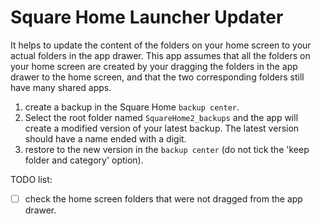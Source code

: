 # Square Home Launcher Updater

It helps to update the content of the folders on your home screen to your actual folders in the app drawer. This app assumes that all the folders on your home screen are created by your dragging the folders in the app drawer to the home screen, and that the two corresponding folders still have many shared apps.

1. create a backup in the Square Home `backup center`.
2. Select the root folder named `SquareHome2_backups` and the app will create a modified version of your latest backup. The latest version should have a name ended with a digit.
3. restore to the new version in the `backup center` (do not tick the 'keep folder and category' option).

TODO list:
- [ ] check the home screen folders that were not dragged from the app drawer. 